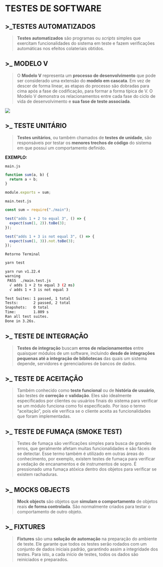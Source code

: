 # **TESTES DE SOFTWARE**

## **>\_TESTES AUTOMATIZADOS**

> **Testes automatizados** são programas ou _scripts_ simples que exercitam funcionalidades do sistema em teste e fazem verificações automáticas nos efeitos colateriais obtidos.

## **>\_ MODELO V**

> O **Modelo V** representa um **processo de desenvolvimento** que pode ser considerado uma extensão do **modelo em cascata**. Em vez de descer de forma linear, as etapas do processo são dobradas para cima após a fase de codificação, para formar a forma típica de V. O Modelo V demonstra os relacionamentos entre cada fase do ciclo de vida de desenvolvimento e **sua fase de teste associada**.

![](https://arquivo.devmedia.com.br/artigos/Higor_Medeiros/modelo-cascata/figura2.png)

## **>\_ TESTE UNITÁRIO**

> **Testes unitários**, ou também chamados de **testes de unidade**, são responsáveis por testar os **menores trechos de código** do sistema em que possui um comportamento definido.

**EXEMPLO:**

`main.js`

```js
function sum(a, b) {
  return a + b;
}

module.exports = sum;
```

`main.test.js`

```js
const sum = require("./main");

test("adds 1 + 2 to equal 3", () => {
  expect(sum(1, 2)).toBe(3);
});

test("adds 1 + 3 is not equal 3", () => {
  expect(sum(1, 3)).not.toBe(3);
});
```

`Retorno Terminal`

```bash
yarn test
```

```bash
yarn run v1.22.4
warning
 PASS  ./main.test.js
  √ adds 1 + 2 to equal 3 (2 ms)
  √ adds 1 + 3 is not equal 3

Test Suites: 1 passed, 1 total
Tests:       2 passed, 2 total
Snapshots:   0 total
Time:        1.809 s
Ran all test suites.
Done in 3.26s.
```

## **>\_ TESTE DE INTEGRAÇÃO**

> **Testes de integração** buscam **erros de relacionamentos** entre quaisquer módulos de um software, incluindo **desde de integrações pequenas até a integração de bibliotecas** das quais um sistema depende, servidores e gerenciadores de bancos de dados.

## **>\_ TESTE DE ACEITAÇÃO**

> Também conhecido como **teste funcional** ou de **história de usuário**, são testes de **correção** e **validação**. Eles são idealmente especificados por clientes ou usuários finais do sistema para verificar se um módulo funciona como foi especificado. Por isso o termo “aceitação”, pois ele verifica se o cliente aceita as funcionalidades que foram implementadas.

## **>\_ TESTE DE FUMAÇA (SMOKE TEST)**

> Testes de fumaça são verificações simples para busca de grandes erros, que geralmente afetam muitas funcionalidades e são fáceis de se detectar. Esse termo também é utilizado em outras áreas do conhecimento, por exemplo, existem testes de fumaça para verificar a vedação de encanamentos e de instrumentos de sopro. É pressionado uma fumaça atóxica dentro dos objetos para verificar se existem rachaduras.

## **>\_ MOCKS OBJECTS**

> **Mock objects** são objetos que **simulam o comportamento** de objetos reais **de forma controlada**. São normalmente criados para testar o comportamento de outro objeto.

## **>\_ FIXTURES**

> **Fixtures** são uma **solução de automação** na preparação do ambiente de teste. Ele garante que todos os testes serão rodados com um conjunto de dados iniciais padrão, garantindo assim a integridade dos testes. Para isto, a cada início de testes, todos os dados são reiniciados e preparados.
